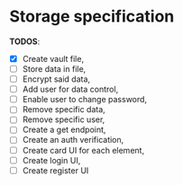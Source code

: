 # Storage specification

**TODOS**:
- [x] Create vault file,
- [ ] Store data in file,
- [ ] Encrypt said data,
- [ ] Add user for data control,
- [ ] Enable user to change password,
- [ ] Remove specific data,
- [ ] Remove specific user,
- [ ] Create a get endpoint,
- [ ] Create an auth verification,
- [ ] Create card UI for each element,
- [ ] Create login UI,
- [ ] Create register UI